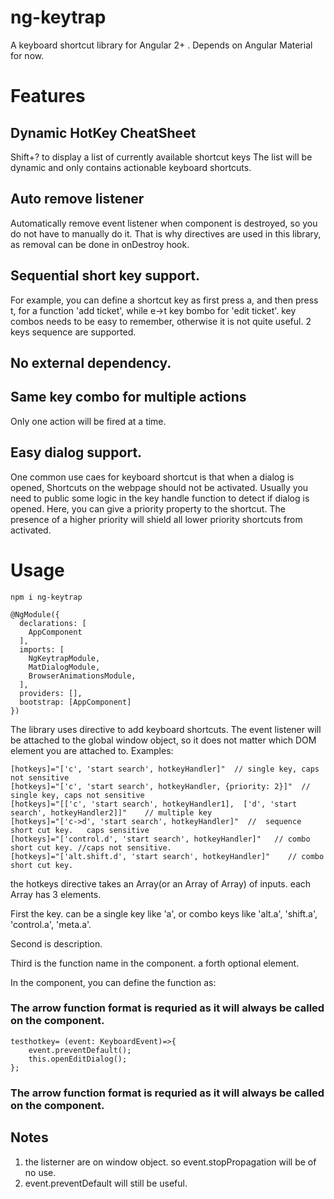 # ng-keytrap
A keyboard shortcut library for Angular 2+   .
Depends on Angular Material for now. 

# Features

## Dynamic HotKey CheatSheet
Shift+? to display a list of currently available shortcut keys
The list will be dynamic and only contains actionable keyboard shortcuts.
## Auto remove listener
Automatically remove event listener when component is destroyed, so you do not have to manually do it. 
That is why directives are used in this library, as removal can be done in onDestroy hook.

## Sequential short key support. 
For example, you can define a shortcut key as first press a, and then press t, for a function 'add ticket', while  e->t key bombo for 'edit ticket'.
key combos needs to be easy to remember, otherwise it is not quite useful. 
2 keys sequence are supported. 

## No external dependency. 

## Same key combo for multiple actions
Only one action will be fired at a time.

## Easy dialog support.
One common use caes for keyboard shortcut is that when a dialog is opened, 
Shortcuts on the webpage should not be activated.
Usually you need to public some logic in the key handle function to detect if dialog is opened.
Here, you can give a priority property to the shortcut.
The presence of a higher priority will shield all lower priority shortcuts from activated.

# Usage
```
npm i ng-keytrap
```

```
@NgModule({
  declarations: [
    AppComponent
  ],
  imports: [
    NgKeytrapModule,
    MatDialogModule,      
    BrowserAnimationsModule,
  ],
  providers: [],
  bootstrap: [AppComponent]
})
```

The library uses directive to add keyboard shortcuts.
The event listener will be attached to the global window object, so it does not matter which DOM element you are attached to. 
Examples:
```
[hotkeys]="['c', 'start search', hotkeyHandler]"  // single key, caps not sensitive
[hotkeys]="['c', 'start search', hotkeyHandler, {priority: 2}]"  // single key, caps not sensitive
[hotkeys]="[['c', 'start search', hotkeyHandler1],  ['d', 'start search', hotkeyHandler2]]"    // multiple key
[hotkeys]="['c->d', 'start search', hotkeyHandler]"  //  sequence short cut key.   caps sensitive
[hotkeys]="['control.d', 'start search', hotkeyHandler]"   // combo short cut key. //caps not sensitive.
[hotkeys]="['alt.shift.d', 'start search', hotkeyHandler]"    // combo short cut key.
```

the hotkeys directive takes an Array(or an Array of Array) of inputs. 
each Array has 3 elements.


First the key. can be a single key like 'a', or combo keys like 'alt.a', 'shift.a', 'control.a', 'meta.a'.


Second is description.


Third is the function name in the component.
a forth optional element.


In the component, you can define the function as:
### The arrow function format is requried as it will always be called on the component. 
```
testhotkey= (event: KeyboardEvent)=>{
	event.preventDefault();  
	this.openEditDialog();
};
```
### The arrow function format is requried as it will always be called on the component. 


## Notes
1. the listerner are on window object. so event.stopPropagation will be of no use.
2. event.preventDefault will still be useful.










